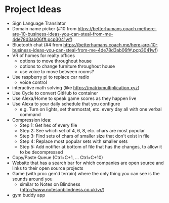 # Project Ideas
* Sign Language Translator
* Domain name picker (#10 from https://betterhumans.coach.me/here-are-10-business-ideas-you-can-steal-from-me-4de78d3ab06f#.pcp3041wf)
* Bluetooth chat (#4 from https://betterhumans.coach.me/here-are-10-business-ideas-you-can-steal-from-me-4de78d3ab06f#.pcp3041wf)
* VR of homes for realty offices
  * options to move throughout house
  * options to change furniture throughout house
  * use voice to move between rooms?
* Use raspberry pi to replace car radio
  * voice control
* interactive math solving (like https://matrixmultiplication.xyz)
* Use Cycle to convert GitHub to container
* Use Alexa/Home to speak game scores as they happen live
* Use Alexa to your daily schedule that you configure
  * e.g. Turn on lights, set thermostat, etc. every day all with one verbal command
* Compression idea:
  * Step 1: Get hex of every file
  * Step 2: See which set of 4, 6, 8, etc. chars are most popular
  * Step 3: Find sets of chars of smaller size that don't exist in file
  * Step 4: Replace most popular sets with smaller sets
  * Step 5: Add notifier at bottom of file that has the changes, to allow it to be decompressed
* Copy/Paste Queue (Ctrl+C+1, ... Ctrl+C+10)
* Website that has a search bar for which companies are open source and links to their open source projects
* Game (with proc gen'd terrain) where the only thing you can see is the sounds around you
  * similar to Notes on Blindness (http://www.notesonblindness.co.uk/vr/)
* gym buddy app
